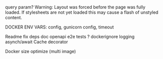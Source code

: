 query param?
Warning: Layout was forced before the page was fully loaded. If stylesheets are not yet loaded this may cause a flash of unstyled content.

DOCKER ENV VARS: config, gunicorn config, timeout

Readme
fix deps
doc openapi
e2e tests ?
dockerignore
logging
asynch/await
Cache decorator

Docker size optimize (multi image)
